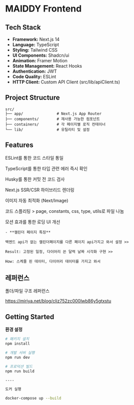 # MAIDDY Frontend

## Tech Stack

- **Framework:** Next.js 14
- **Language:** TypeScript
- **Styling:** Tailwind CSS
- **UI Components:** Shadcn/ui
- **Animation:** Framer Motion
- **State Management:** React Hooks
- **Authentication:** JWT
- **Code Quality:** ESLint
- **HTTP Client:** Custom API Client (src/lib/apiClient.ts)

## Project Structure

```
src/
├── app/               # Next.js App Router
├── components/        # 재사용 가능한 컴포넌트
├── containers/        # 각 페이지별 로직 컨테이너
└── lib/               # 유틸리티 및 설정
```
## Features

ESLint를 통한 코드 스타일 통일

TypeScript를 통한 타입 관련 에러 즉시 확인 

Husky를 통한 커밋 전 코드 검사

Next.js SSR/CSR 하이브리드 렌더링

이미지 자동 최적화 (Next/Image)

코드 스플리팅 > page, constants, css, type, utils로 파일 나눔

모션 효과를 통한 로딩 UI 개선 


```
- **캘린더 페이지 특징**

백엔드 api가 없는 캘린더페이지를 다른 페이지 api가지고 와서 설정 >>

Result: 고정된 일정, 다이어리 쓴 달력 날짜 시각화 구현 >>

How: 스케줄 핀 데이터, 다이어리 데이터를 가지고 와서
```

## 레퍼런스 
폴더/파일 구조 레퍼런스


https://miriya.net/blog/cliz752zc000lwb86y5gtxstu

## Getting Started

 **환경 설정**

```bash
# 패키지 설치
npm install

# 개발 서버 실행
npm run dev

# 프로덕션 빌드
npm run build

----

도커 실행

docker-compose up --build
